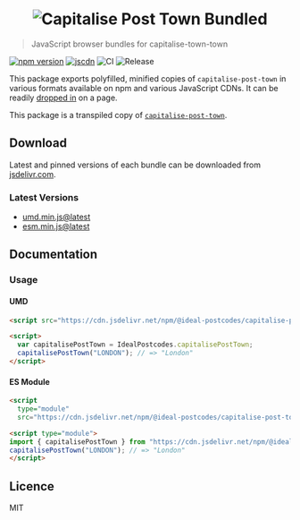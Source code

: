 <h1 align="center">
  <img src="http://img.ideal-postcodes.co.uk/Ideal%20Postcodes%20Open%20Source%20Logo@3x.png" alt="Capitalise Post Town Bundled">
</h1>

> JavaScript browser bundles for capitalise-town-town

[![npm version](https://badge.fury.io/js/%40ideal-postcodes%2Fcapitalise-post-town-bundled.svg)](https://badge.fury.io/js/%40ideal-postcodes%2Fcapitalise-post-town-bundled)
[![jscdn](https://badgen.net/jsdelivr/v/npm/@ideal-postcodes/capitalise-post-town-bundled)](https://cdn.jsdelivr.net/npm/@ideal-postcodes/capitalise-post-town-bundled/dist/)
![CI](https://github.com/ideal-postcodes/capitalise-post-town-bundled/workflows/CI/badge.svg)
![Release](https://github.com/ideal-postcodes/capitalise-post-town-bundled/workflows/Release/badge.svg)

This package exports polyfilled, minified copies of `capitalise-post-town` in various formats available on npm and various JavaScript CDNs. It can be readily [dropped in](#usage) on a page.

This package is a transpiled copy of [`capitalise-post-town`](https://github.com/ideal-postcodes/capitalise-post-town-bundled).

## Download

Latest and pinned versions of each bundle can be downloaded from [jsdelivr.com](https://www.jsdelivr.com).

### Latest Versions

- [umd.min.js@latest](https://cdn.jsdelivr.net/npm/@ideal-postcodes/capitalise-post-town-bundled/dist/umd.min.js)
- [esm.min.js@latest](https://cdn.jsdelivr.net/npm/@ideal-postcodes/capitalise-post-town-bundled/dist/esm.min.js)

## Documentation

### Usage

#### UMD

```html
<script src="https://cdn.jsdelivr.net/npm/@ideal-postcodes/capitalise-post-town-bundled/dist/umd.min.js"></script>

<script>
  var capitalisePostTown = IdealPostcodes.capitalisePostTown;
  capitalisePostTown("LONDON"); // => "London"
</script>
```

#### ES Module

```html
<script
  type="module"
  src="https://cdn.jsdelivr.net/npm/@ideal-postcodes/capitalise-post-town-bundled/dist/esm.min.js"></script>

<script type="module">
import { capitalisePostTown } from "https://cdn.jsdelivr.net/npm/@ideal-postcodes/capitalise-post-town-bundled/dist/esm.min.js";
capitalisePostTown("LONDON"); // => "London"
</script>
```

## Licence

MIT
